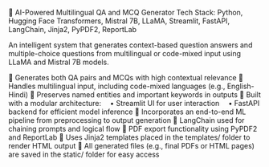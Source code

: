 🧠 AI-Powered Multilingual QA and MCQ Generator
Tech Stack: Python, Hugging Face Transformers, Mistral 7B, LLaMA, Streamlit, FastAPI, LangChain, Jinja2, PyPDF2, ReportLab

An intelligent system that generates context-based question answers and multiple-choice questions from multilingual or code-mixed input using LLaMA and Mistral 7B models.

🔹 Generates both QA pairs and MCQs with high contextual relevance
🔹 Handles multilingual input, including code-mixed languages (e.g., English-Hindi)
🔹 Preserves named entities and important keywords in outputs
🔹 Built with a modular architecture:
 • Streamlit UI for user interaction
 • FastAPI backend for efficient model inference
🔹 Incorporates an end-to-end ML pipeline from preprocessing to output generation
🔹 LangChain used for chaining prompts and logical flow
🔹 PDF export functionality using PyPDF2 and ReportLab
🔹 Uses Jinja2 templates placed in the templates/ folder to render HTML output
🔹 All generated files (e.g., final PDFs or HTML pages) are saved in the static/ folder for easy access
